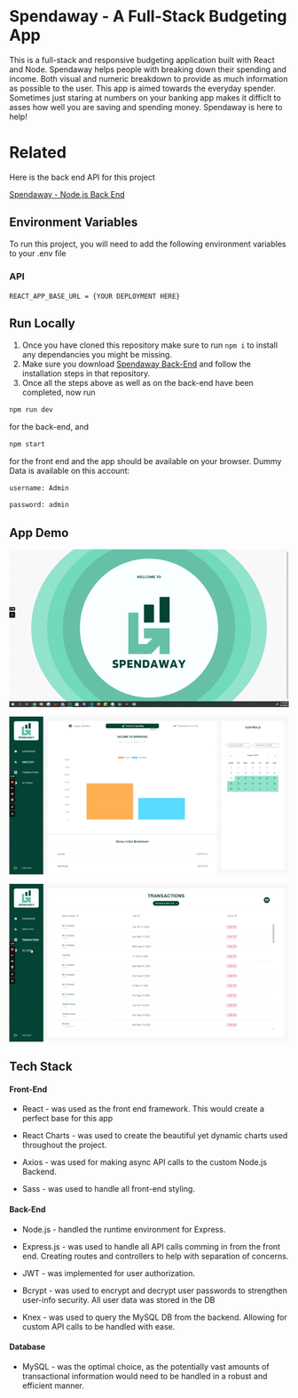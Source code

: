 
# Spendaway - A Full-Stack Budgeting App

This is a full-stack and responsive budgeting application built with React and Node. Spendaway helps people with breaking down their 
spending and income. Both visual and numeric breakdown to provide as much information as possible to the user. 
This app is aimed towards the everyday spender. Sometimes just staring at numbers on your banking app makes it 
difficlt to asses how well you are saving and spending money. Spendaway is here to help!

# Related

Here is the back end API for this project

[Spendaway - Node.js Back End](https://github.com/Danko2111/Spendaway-Server)




## Environment Variables

To run this project, you will need to add the following environment variables to your .env file

### API 

`REACT_APP_BASE_URL = {YOUR DEPLOYMENT HERE}`

## Run Locally
1. Once you have cloned this repository make sure to run `npm i` to install any dependancies you might be missing.
2. Make sure you download [Spendaway Back-End](https://github.com/Danko2111/Spendaway-server) and follow the installation steps in that repository.
3. Once all the steps above as well as on the back-end have been completed, now run 
```bash
npm run dev
```
for the back-end, and
```bash
npm start
```
for the front end and the app should be available on your browser.
Dummy Data is available on this account: 
```bash
username: Admin
```
```bash
password: admin
```
## App Demo

![Spendaway Gif 1](https://github.com/Danko2111/Spendaway/blob/main/src/Data/Gifs/ezgif.com-gif-maker.gif)

![Spendaway Gif 2](https://github.com/Danko2111/Spendaway/blob/main/src/Data/Gifs/ezgif.com-gif-maker%20(1).gif)

![Spendaway Gif 3](https://github.com/Danko2111/Spendaway/blob/main/src/Data/Gifs/ezgif.com-gif-maker%20(2).gif)


## Tech Stack

#### Front-End

-   React - was used as the front end framework. This would create a perfect base for this app  

-   React Charts - was used to create the beautiful yet dynamic charts used throughout the project.

-   Axios - was used for making async API calls to the custom Node.js Backend. 

-   Sass - was used to handle all front-end styling.

#### Back-End

-   Node.js - handled the runtime environment for Express.

-   Express.js - was used to handle all API calls comming in from the front end. Creating routes and controllers to help with separation of concerns. 

-   JWT - was implemented for user authorization.

-   Bcrypt - was used to encrypt and decrypt user passwords to strengthen user-info security.  All user data was stored in the DB 

-   Knex - was used to query the MySQL DB from the backend. Allowing for custom API calls to be handled with ease.

#### Database

-   MySQL - was the optimal choice, as the potentially vast amounts of transactional information would need to be handled in a robust and efficient manner.


